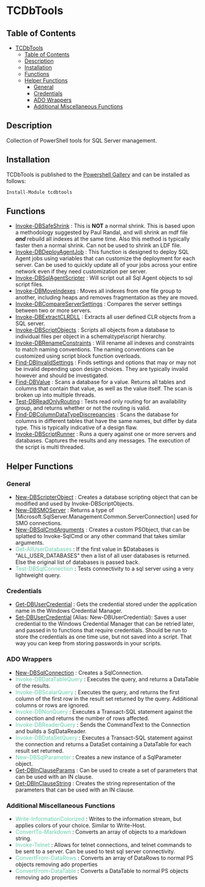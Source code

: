 # TCDbTools 

## Table of Contents

- [TCDbTools](#tcdbtools)
  - [Table of Contents](#table-of-contents)
  - [Description](#description)
  - [Installation](#installation)
  - [Functions](#functions)
  - [Helper Functions](#helper-functions)
    - [General](#general)
    - [Credentials](#credentials)
    - [ADO Wrappers](#ado-wrappers)
    - [Additional Miscellaneous Functions](#additional-miscellaneous-functions)

##  Description

Collection of PowerShell tools for SQL Server management. 

## Installation

TCDbTools is published to the [Powershell Gallery][def]
and can be installed as follows:

```powershell
Install-Module tcdbtools
```

## Functions

* [Invoke-DBSafeShrink](/docs/Invoke-DBSafeShrink.md) : This is **NOT** a normal shrink. This is based upon a methodology suggested by Paul Randal, and will shrink an mdf file ***and*** rebuild all indexes at the same time. Also this method is typically faster then a normal shrink. Can not be used to shrink an LDF file. 
* [Invoke-DBDeployAgentJob](/docs/Invoke-DBDeployAgentJob.md) : This function is designed to deploy SQL Agent jobs using variables that can customize the deployment for each server. Can be used to quickly update all of your jobs across your entire network even if they need customization per server.
* [Invoke-DBSqlAgentScripter](/docs/Invoke-DBSqlAgentScripter.md) : Will script out all Sql Agent objects to sql script files. 
* [Invoke-DBMoveIndexes](/docs/Invoke-DBMoveIndexes.md) : Moves all indexes from one file group to another, including heaps and removes fragmentation as they are moved.
* [Invoke-DBCompareServerSettings](/docs/Invoke-DBCompareServerSettings.md) : Compares the server settings between two or more servers.
* [Invoke-DBExtractCLRDLL](/docs/Invoke-DBExtractCLRDLL.md) : Extracts all user defined CLR objects from a SQL server.
* [Invoke-DBScriptObjects](/docs/Invoke-DBScriptObjects.md) : Scripts all objects from a database to individual files per object in a schema\type\script hierarchy.
* [Invoke-DBRenameConstraints](/docs/Invoke-DBRenameConstraints.md) : Will rename all indexes and constraints to match naming conventions. The naming conventions can be customized using script block function overloads. 
* [Find-DBInvalidSettings](/docs/Find-DBInvalidSettings.md) : Finds settings and options that may or may not be invalid depending upon design choices. They are typically invalid however and should be investigated.
* [Find-DBValue](/docs/Find-DBValue.md) : Scans a database for a value. Returns all tables and columns that contain that value, as well as the value itself. The scan is broken up into multiple threads. 
* [Test-DBReadOnlyRouting](/docs/Test-DBReadOnlyRouting.md) : Tests read only routing for an availability group, and returns whether or not the routing is valid.
* [Find-DBColumnDataTypeDiscrepancies](/docs/Find-DBColumnDataTypeDiscrepancies.md) : Scans the database for columns in different tables that have the same names, but differ by data type. This is typically indicative of a design flaw.
* [Invoke-DBScriptRunner](/docs/Invoke-DBScriptRunner.md) : Runs a query against one or more servers and databases. Captures the results and any messages. The execution of the script is multi threaded.

## Helper Functions

### General 

* [New-DBScripterObject](/docs/New-DBScripterObject.md) : Creates a database scripting object that can be modified and used by Invoke-DBScriptObjects.
* [New-DBSMOServer](/docs/New-DBSqlCmdArguments.md) : Returns a type of [Microsoft.SqlServer.Management.Common.ServerConnection] used for SMO connections.
* [New-DBSqlCmdArguments](/docs/New-DBSqlCmdArguments.md) : Creates a custom PSObject, that can be splatted to Invoke-SqlCmd or any other command that takes similar arguments.
* <span style="color:MediumAquaMarine">Get-AllUserDatabases</span> : If the first value in $Databases is "ALL_USER_DATABASES" then a list of all user databases is returned. Else the original list of databases is passed back. 
* <span style="color:MediumAquaMarine">Test-DBSqlConnection</span> : Tests connectivity to a sql server using a very lightweight query.

### Credentials 

* [Get-DBUserCredential](/docs/Get-DBUserCredential.md) : Gets the credential stored under the application name in the Windows Credential Manager.
* [Set-DBUserCredential](/docs/Set-DBUserCredential.md) (Alias: New-DBUserCredential): Saves a user credential to the Windows Credential Manager that can be retried later, and passed in to functions that require credentials. Should be run to store the credentials as one time use, but not saved into a script. That way you can keep from storing passwords in your scripts.

### ADO Wrappers

* [New-DBSqlConnection](/docs/New-DBSqlConnection.md) : Creates a SqlConnection.
* <span style="color:MediumAquaMarine">Invoke-DBDataTableQuery</span> : Executes the query, and returns a DataTable of the results.
* <span style="color:MediumAquaMarine">Invoke-DBScalarQuery</span> : Executes the query, and returns the first column of the first row in the result set returned by the query. Additional columns or rows are ignored.
* <span style="color:MediumAquaMarine">Invoke-DBNonQuery</span> : Executes a Transact-SQL statement against the connection and returns the number of rows affected.
* <span style="color:MediumAquaMarine">Invoke-DBReaderQuery</span> : Sends the CommandText to the Connection and builds a SqlDataReader.
* <span style="color:MediumAquaMarine">Invoke-DBDataSetQuery</span> : Executes a Transact-SQL statement against the connection and returns a DataSet containing a DataTable for each result set returned.
* <span style="color:MediumAquaMarine">New-DBSqlParameter</span> : Creates a new instance of a SqlParameter object.
* [Get-DBInClauseParams](/docs/Get-DBInClauseParams.md) : Can be used to create a set of parameters that can be used with an IN clause.
* [Get-DBInClauseString](/docs/Get-DBInClauseString.md) : Creates the string representation of the parameters that can be used with an IN clause.

### Additional Miscellaneous Functions

* <span style="color:MediumAquaMarine">Write-InformationColorized</span> : Writes to the information stream, but applies colors of your choice. Similar to Write-Host.
* <span style="color:MediumAquaMarine">ConvertTo-Markdown</span> : Converts an array of objects to a markdown string.
* <span style="color:MediumAquaMarine">Invoke-Telnet</span> : Allows for telnet connections, and telnet commands to be sent to a server. Can be used to test sql server connectivity.
* <span style="color:MediumAquaMarine">ConvertFrom-DataRows</span> : Converts an array of DataRows to normal PS objects removing ado properties
* <span style="color:MediumAquaMarine">ConvertFrom-DataTable</span> : Converts a DataTable to normal PS objects removing ado properties
 
[def]: https://www.powershellgallery.com/packages/tcdbtools
